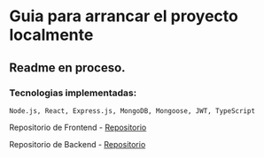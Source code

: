 # Guia para arrancar el proyecto localmente

## Readme en proceso.

### Tecnologias implementadas:

`Node.js, React, Express.js, MongoDB, Mongoose, JWT, TypeScript`

Repositorio de Frontend - [Repositorio](https://github.com/Calvinuhh/devtree_client)

Repositorio de Backend - [Repositorio](https://github.com/Calvinuhh/devtree_server)
